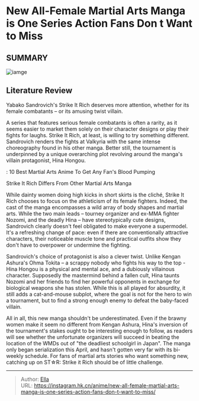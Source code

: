 # New All-Female Martial Arts Manga is One Series Action Fans Don t Want to Miss


## SUMMARY 

![iamge](https://static1.srcdn.com/wordpress/wp-content/uploads/2023/09/untitled-design-54.png)

## Literature Review

Yabako Sandrovich&#39;s Strike It Rich deserves more attention, whether for its female combatants – or its amusing twist villain.





A series that features serious female combatants is often a rarity, as it seems easier to market them solely on their character designs or play their fights for laughs. Strike It Rich, at least, is willing to try something different. Sandrovich renders the fights at Valkyria with the same intense choreography found in his other manga. Better still, the tournament is underpinned by a unique overarching plot revolving around the manga&#39;s villain protagonist, Hina Hongou.




 : 10 Best Martial Arts Anime To Get Any Fan&#39;s Blood Pumping


 Strike It Rich Differs From Other Martial Arts Manga 
          

While dainty women doing high kicks in short skirts is the cliché, Strike It Rich chooses to focus on the athleticism of its female fighters. Indeed, the cast of the manga encompasses a wild array of body shapes and martial arts. While the two main leads – tourney organizer and ex-MMA fighter Nozomi, and the deadly Hina – have stereotypically cute designs, Sandrovich clearly doesn&#39;t feel obligated to make everyone a supermodel. It&#39;s a refreshing change of pace: even if there are conventionally attractive characters, their noticeable muscle tone and practical outfits show they don&#39;t have to overpower or undermine the fighting.

Sandrovich&#39;s choice of protagonist is also a clever twist. Unlike Kengan Ashura&#39;s Ohma Tokita – a scrappy nobody who fights his way to the top - Hina Hongou is a physical and mental ace, and a dubiously villainous character. Supposedly the mastermind behind a fallen cult, Hina taunts Nozomi and her friends to find her powerful opponents in exchange for biological weapons she has stolen. While this is all played for absurdity, it still adds a cat-and-mouse subplot, where the goal is not for the hero to win a tournament, but to find a strong enough enemy to defeat the baby-faced villain.




All in all, this new manga shouldn&#39;t be underestimated. Even if the brawny women make it seem no different from Kengan Ashura, Hina&#39;s inversion of the tournament&#39;s stakes ought to be interesting enough to follow, as readers will see whether the unfortunate organizers will succeed in beating the location of the WMDs out of &#34;the deadliest schoolgirl in Japan&#34;. The manga only began serialization this April, and hasn&#39;t gotten very far with its bi-weekly schedule. For fans of martial arts stories who want something new, catching up on ST☆R: Strike it Rich should be of little challenge.



---

> Author: [Ella](https://instagram.hk.cn/)  
> URL: https://instagram.hk.cn/anime/new-all-female-martial-arts-manga-is-one-series-action-fans-don-t-want-to-miss/  

